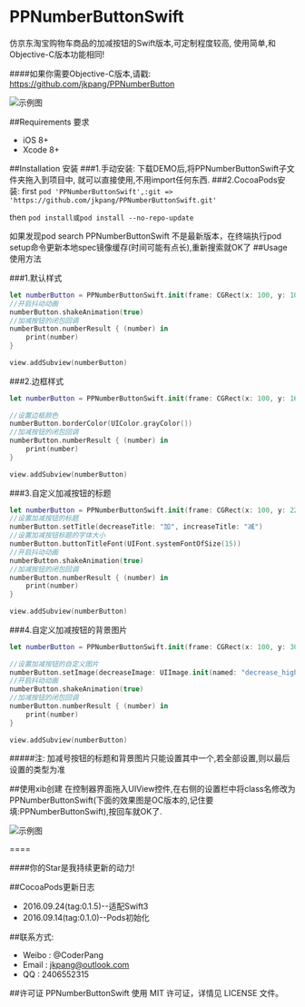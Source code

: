 # PPNumberButtonSwift
仿京东淘宝购物车商品的加减按钮的Swift版本,可定制程度较高, 使用简单,和Objective-C版本功能相同!

####如果你需要Objective-C版本,请戳: https://github.com/jkpang/PPNumberButton

![示例图](https://github.com/jkpang/PPNumberButton/blob/master/PPNumberButton.gif)

##Requirements 要求
* iOS 8+
* Xcode 8+

##Installation 安装
###1.手动安装:
下载DEMO后,将PPNumberButtonSwift子文件夹拖入到项目中, 就可以直接使用,不用import任何东西.
###2.CocoaPods安装:
first
`pod 'PPNumberButtonSwift',:git => 'https://github.com/jkpang/PPNumberButtonSwift.git' `

then
`pod install或pod install --no-repo-update`

如果发现pod search PPNumberButtonSwift 不是最新版本，在终端执行pod setup命令更新本地spec镜像缓存(时间可能有点长),重新搜索就OK了
##Usage 使用方法

###1.默认样式

```swift
let numberButton = PPNumberButtonSwift.init(frame: CGRect(x: 100, y: 100, width: 110, height: 30))
//开启抖动动画
numberButton.shakeAnimation(true)
//加减按钮的闭包回调
numberButton.numberResult { (number) in
    print(number)
}
        
view.addSubview(numberButton)
```
###2.边框样式

```swift
let numberButton = PPNumberButtonSwift.init(frame: CGRect(x: 100, y: 160, width: 200, height: 30))
        
//设置边框颜色
numberButton.borderColor(UIColor.grayColor())
//加减按钮的闭包回调
numberButton.numberResult { (number) in
    print(number)
}
        
view.addSubview(numberButton)
```
###3.自定义加减按钮的标题

```swift
let numberButton = PPNumberButtonSwift.init(frame: CGRect(x: 100, y: 220, width: 150, height: 44))
//设置加减按钮的标题
numberButton.setTitle(decreaseTitle: "加", increaseTitle: "减")
//设置加减按钮标题的字体大小
numberButton.buttonTitleFont(UIFont.systemFontOfSize(15))
//开启抖动动画
numberButton.shakeAnimation(true)
//加减按钮的闭包回调
numberButton.numberResult { (number) in
    print(number)
}
        
view.addSubview(numberButton)

```
###4.自定义加减按钮的背景图片

```swift
let numberButton = PPNumberButtonSwift.init(frame: CGRect(x: 100, y: 300, width: 100, height: 30))
        
//设置加减按钮的自定义图片
numberButton.setImage(decreaseImage: UIImage.init(named: "decrease_highlight")!, increaseImage: UIImage.init(named: "timeline_relationship_icon_addattention-1")!)
//开启抖动动画
numberButton.shakeAnimation(true)
//加减按钮的闭包回调
numberButton.numberResult { (number) in
    print(number)
}
        
view.addSubview(numberButton)


```
#####注: 加减号按钮的标题和背景图片只能设置其中一个,若全部设置,则以最后设置的类型为准

##使用xib创建
在控制器界面拖入UIView控件,在右侧的设置栏中将class名修改为PPNumberButtonSwift(下面的效果图是OC版本的,记住要填:PPNumberButtonSwift),按回车就OK了.

![示例图](https://github.com/jkpang/PPNumberButton/blob/master/photo.png)

====

####你的Star是我持续更新的动力!

##CocoaPods更新日志

* 2016.09.24(tag:0.1.5)--适配Swift3
* 2016.09.14(tag:0.1.0)--Pods初始化

##联系方式:
* Weibo : @CoderPang
* Email : jkpang@outlook.com
* QQ : 2406552315

##许可证
PPNumberButtonSwift 使用 MIT 许可证，详情见 LICENSE 文件。


